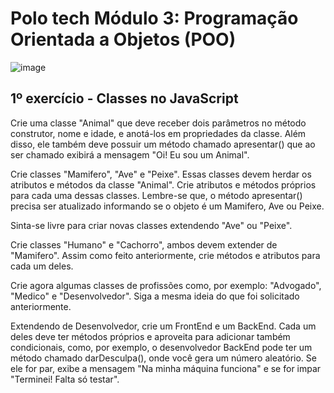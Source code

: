# Polo tech Módulo 3: Programação Orientada a Objetos (POO)

![image](https://user-images.githubusercontent.com/94020264/213823919-5d47bbd1-f81a-4a4e-aba1-ef8d42061767.png)

## 1º exercício - Classes no JavaScript

Crie uma classe "Animal" que deve receber dois parâmetros no método construtor, nome e idade, e anotá-los em propriedades da classe. Além disso, ele também deve possuir um método chamado apresentar() que ao ser chamado exibirá a mensagem "Oi! Eu sou um Animal".

Crie classes "Mamifero", "Ave" e "Peixe". Essas classes devem herdar os atributos e métodos da classe "Animal". Crie atributos e métodos próprios para cada uma dessas classes. Lembre-se que, o método apresentar() precisa ser atualizado informando se o objeto é um Mamifero, Ave ou Peixe.

Sinta-se livre para criar novas classes extendendo "Ave" ou "Peixe".

Crie classes "Humano" e "Cachorro", ambos devem extender de "Mamifero". Assim como feito anteriormente, crie métodos e atributos para cada um deles.

Crie agora algumas classes de profissões como, por exemplo: "Advogado", "Medico" e "Desenvolvedor". Siga a mesma ideia do que foi solicitado anteriormente.

Extendendo de Desenvolvedor, crie um FrontEnd e um BackEnd. Cada um deles deve ter métodos próprios e aproveita para adicionar também condicionais, como, por exemplo, o desenvolvedor BackEnd pode ter um método chamado darDesculpa(), onde você gera um número aleatório. Se ele for par, exibe a mensagem "Na minha máquina funciona" e se for impar "Terminei! Falta só testar".
